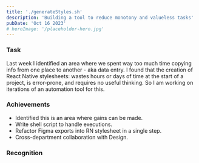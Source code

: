 ```yaml
---
title: './generateStyles.sh'
description: 'Building a tool to reduce monotony and valueless tasks'
pubDate: 'Oct 16 2023'
# heroImage: '/placeholder-hero.jpg'
---
```


### Task

Last week I identified an area where we spent way too much time copying info from one place to another - aka data entry. I found that the creation of React Native stylesheets: wastes hours or days of time at the start of a project, is error-prone, and requires no useful thinking. So I am working on iterations of an automation tool for this.

### Achievements

- Identified this is an area where gains can be made. 
- Write shell script to handle executions.
- Refactor Figma exports into RN stylesheet in a single step.
- Cross-department collaboration with Design.

### Recognition
